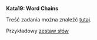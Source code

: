 **Kata19: Word Chains**

Treść zadania można znaleźć [tutaj](http://codekata.com/kata/kata19-word-chains/).

Przykładowy [zestaw słów](http://codekata.com/data/wordlist.txt)
